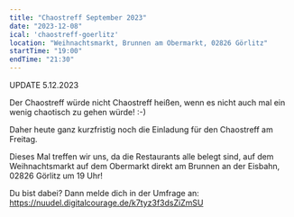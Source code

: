 ```yaml
---
title: "Chaostreff September 2023"
date: "2023-12-08"
ical: 'chaostreff-goerlitz'
location: "Weihnachtsmarkt, Brunnen am Obermarkt, 02826 Görlitz"
startTime: "19:00"
endTime: "21:30"
---
```


UPDATE 5.12.2023

Der Chaostreff würde nicht Chaostreff heißen, wenn es nicht auch mal ein wenig chaotisch zu gehen würde! :-)

Daher heute ganz kurzfristig noch die Einladung für den Chaostreff am Freitag.

Dieses Mal treffen wir uns, da die Restaurants alle belegt sind, auf dem Weihnachtsmarkt auf dem Obermarkt direkt am Brunnen an der Eisbahn, 02826 Görlitz um 19 Uhr!

Du bist dabei? Dann melde dich in der Umfrage an: https://nuudel.digitalcourage.de/k7tyz3f3dsZiZmSU
